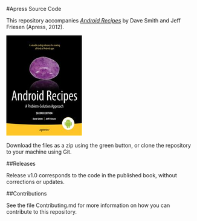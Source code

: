 #Apress Source Code

This repository accompanies [*Android Recipes*](http://www.apress.com/9781430246145) by Dave Smith and Jeff Friesen (Apress, 2012).

![Cover image](9781430246145.jpg)

Download the files as a zip using the green button, or clone the repository to your machine using Git.

##Releases

Release v1.0 corresponds to the code in the published book, without corrections or updates.

##Contributions

See the file Contributing.md for more information on how you can contribute to this repository.
